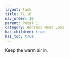 ```yaml
---
layout: task
title: T1.10
nav_order: 10
parent: Petal 1
category: Address Heat Loss
has_children: true
has_toc: true
---
```


Keep the warm air in.  

